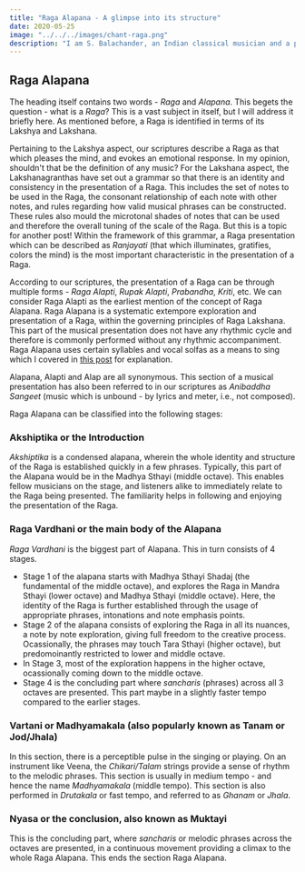 ```yaml
---
title: "Raga Alapana - A glimpse into its structure"
date: 2020-05-25
image: "../../../images/chant-raga.png"
description: "I am S. Balachander, an Indian classical musician and a performing artist of Chandraveena. In my long association with music, I have been privileged to have had deep and meaningful discussions on the theory of music with my Ustad, and undertaken further study of scriptures to understand our music better. Here I share my reading of what a Raga Alapana and Pallavi is. Read on to find out more!"
---
```



## Raga Alapana

The heading itself contains two words - *Raga* and *Alapana*. This begets the question - what is a *Raga*?  This is a vast subject in itself, but I will address it briefly here. As mentioned before, a Raga is identified in terms of its Lakshya and Lakshana.

Pertaining to the Lakshya aspect, our scriptures describe a Raga as that which pleases the mind, and evokes an emotional response. In my opinion, shouldn't that be the definition of any music? For the Lakshana aspect, the Lakshanagranthas have set out a grammar so that there is an identity and consistency in the presentation of a Raga. This includes the set of notes to be used in the Raga, the consonant relationship of each note with other notes, and rules regarding how valid musical phrases can be constructed. These rules also mould the microtonal shades of notes that can be used and therefore the overall tuning of the scale of the Raga. But this is a topic for another post! Within the framework of this grammar, a Raga presentation which can be described as *Ranjayati* (that which illuminates, gratifies, colors the mind) is the most important characteristic in the presentation of a Raga.

According to our scriptures, the presentation of a Raga can be through multiple forms - *Raga Alapti*, *Rupak Alapti*, *Prabandha*, *Kriti*, etc. We can consider Raga Alapti as the earliest mention of the concept of Raga Alapana. Raga Alapana is a systematic extempore exploration and presentation of a Raga, within the governing principles of Raga Lakshana. This part of the musical presentation does not have any rhythmic cycle and therefore is commonly performed without any rhythmic accompaniment. Raga Alapana uses certain syllables and vocal solfas as a means to sing which I covered in [this post](/intro/#alap) for explanation.

Alapana, Alapti and Alap are all synonymous. This section of a musical presentation has also been referred to in our scriptures as *Anibaddha Sangeet* (music which is unbound - by lyrics and meter, i.e., not composed).

Raga Alapana can be classified into the following stages:

### Akshiptika or the Introduction

*Akshiptika* is a condensed alapana, wherein the whole identity and structure of the Raga is established quickly in a few phrases. Typically, this part of the Alapana would be in the Madhya Sthayi (middle octave). This enables fellow musicians on the stage, and listeners alike to immediately relate to the Raga being presented. The familiarity helps in following and enjoying the presentation of the Raga.

### Raga Vardhani or the main body of the Alapana

*Raga Vardhani* is the biggest part of Alapana. This in turn consists of 4 stages.

* Stage 1 of the alapana starts with Madhya Sthayi Shadaj (the fundamental of the middle octave), and explores the Raga in Mandra Sthayi (lower octave) and Madhya Sthayi (middle octave). Here, the identity of the Raga is further established through the usage of appropriate phrases, intonations and note emphasis points.
* Stage 2 of the alapana consists of exploring the Raga in all its nuances, a note by note exploration, giving full freedom to the creative process. Ocassionally, the phrases may touch Tara Sthayi (higher octave), but predomoinantly restricted to lower and middle octave.
* In Stage 3, most of the exploration happens in the higher octave, ocassionally coming down to the middle octave.
* Stage 4 is the concluding part where *sancharis* (phrases) across all 3 octaves are presented. This part maybe in a slightly faster tempo compared to the earlier stages.

### Vartani or Madhyamakala (also popularly known as Tanam or Jod/Jhala)

In this section, there is a perceptible pulse in the singing or playing. On an instrument like Veena, the *Chikari/Talam* strings provide a sense of rhythm to the melodic phrases. This section is usually in medium tempo - and hence the name *Madhyamakala* (middle tempo). This section is also performed in *Drutakala* or fast tempo, and referred to as *Ghanam* or *Jhala*.

### Nyasa or the conclusion, also known as Muktayi

This is the concluding part, where *sancharis* or melodic phrases across the octaves are presented, in a continuous movement providing a climax to the whole Raga Alapana. This ends the section Raga Alapana.

